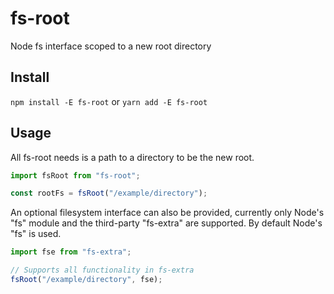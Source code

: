 # fs-root
Node fs interface scoped to a new root directory

## Install

`npm install -E fs-root`
or
`yarn add -E fs-root`

## Usage

All fs-root needs is a path to a directory to be the new root.

```javascript
import fsRoot from "fs-root";

const rootFs = fsRoot("/example/directory");
```

An optional filesystem interface can also be provided, currently only Node's "fs" module and the third-party "fs-extra" are supported. By default Node's "fs" is used.

```javascript
import fse from "fs-extra";

// Supports all functionality in fs-extra
fsRoot("/example/directory", fse);
```

